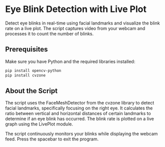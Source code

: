 # Eye Blink Detection with Live Plot

Detect eye blinks in real-time using facial landmarks and visualize the blink rate on a live plot. The script captures video from your webcam and processes it to count the number of blinks.

## Prerequisites

Make sure you have Python and the required libraries installed:

```bash
pip install opencv-python
pip install cvzone
```

## About the Script

The script uses the FaceMeshDetector from the cvzone library to detect facial landmarks, specifically focusing on the right eye. It calculates the ratio between vertical and horizontal distances of certain landmarks to determine if an eye blink has occurred. The blink rate is plotted on a live graph using the LivePlot module.

The script continuously monitors your blinks while displaying the webcam feed. Press the spacebar to exit the program.
